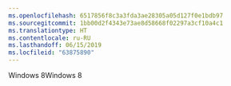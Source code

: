 ```yaml
---
ms.openlocfilehash: 6517856f8c3a3fda3ae28305a05d127f0e1bdb97
ms.sourcegitcommit: 1bb00d2f4343e73ae8d58668f02297a3cf10a4c1
ms.translationtype: HT
ms.contentlocale: ru-RU
ms.lasthandoff: 06/15/2019
ms.locfileid: "63875890"
---
```

<span data-ttu-id="3e62b-101">Windows 8</span><span class="sxs-lookup"><span data-stu-id="3e62b-101">Windows 8</span></span>